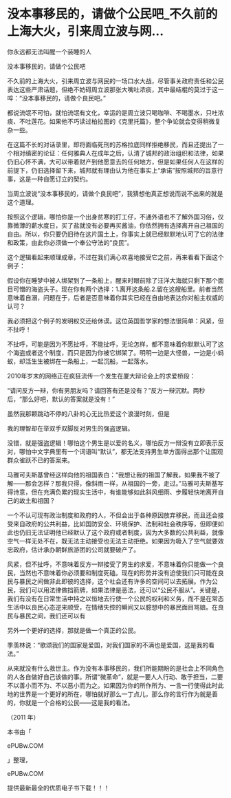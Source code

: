 # 没本事移民的，请做个公民吧_不久前的上海大火，引来周立波与网...

你永远都无法叫醒一个装睡的人

没本事移民的，请做个公民吧

不久前的上海大火，引来周立波与网民的一场口水大战，尽管事关政府责任和公民表达这些严肃话题，但绝不妨碍周立波那张大嘴吐浓痰，其中最结棍的莫过于这一啐：“没本事移民的，请做个良民吧。”

都说流氓不可怕，就怕流氓有文化，幸运的是周立波只喝咖啡、不喝墨水，只吐浓痰、不吐莲花。如果他不巧读过柏拉图的《克里托篇》，整个争论就会变得稍微复杂一些。

在这篇不长的对话录里，即将面临死刑的苏格拉底同样拒绝移民，而且还提出了一个相对缜密的论证：任何雅典人在成年之后，认清了城邦的政治组织和法律，如果仍旧心怀不满，大可以带着财产到他愿意去的任何地方，但是如果任何人在这样的前提下，仍旧选择留下来，城邦就有理由认为他在事实上“承诺”按照城邦的旨意行事，这是一种自愿订立的契约。

当周立波说“没本事移民的，请做个良民吧”，我猜想他真正想说而说不出来的就是这个道理。

按照这个逻辑，哪怕你是一个出身贫寒的打工仔，不通外语也不了解外国习俗，仅靠微薄的薪水度日，买了盐就没有必要再买酱油，你依然拥有选择离开自己祖国的自由。所以，你只要仍旧待在这片国土上，你事实上就已经默默地认可了它的法律和政策，由此你必须做一个奉公守法的“良民”。

这个逻辑看起来顺理成章，不过在我们满心欢喜地接受它之前，再来看看下面这个例子：

假设你在睡梦中被人绑架到了一条船上，醒来时眼前除了汪洋大海就只剩下那个面目可憎的海盗头子。现在你有两个选择：1.离开这条船.2.留在这艘船里。前者当然意味着自溺，问题在于，后者是否意味着你其实已经在自由地表达你对船主权威的认可？

我必须把这个例子的发明权交还给休谟。这位英国哲学家的想法很简单：风紧，但不扯呼！

不扯呼，可能是因为不愿扯呼，不能扯呼，无论怎样，都不意味着你默默认可了这个海盗或者这个制度，而只是因为你被它绑架了。明明一边是大怪兽，一边是小蚂蚁，却活生生被绑在一条船上，一起沉船，一起落水。

2010年岁末的网络正在疯狂流传一个发生在厦大辩论会上的求爱桥段：

“请问反方一辩，你有男朋友吗？请回答有还是没有？”反方一辩沉默。两秒后，“那么好吧，默认的答案就是没有！”

虽然我那颗跳动不停的八卦的心无比热爱这个浪漫时刻，但是

我的理智却在举双手双脚反对男生的强盗逻辑。

没错，就是强盗逻辑！哪怕这个男生是以爱的名义，哪怕反方一辩没有立即表示反对，哪怕中文字典里有一个词语叫“默认”，都无法支持男生单方面得出那个让围观群众雀跃不已的答案来。

马雅可夫斯基曾经这样向他的祖国表白：“我想让我的祖国了解我，如果我不被了解——那会怎样？那我只得，像斜雨一样，从祖国的一旁，走过。”马雅可夫斯基写得诗意，但在充满负累的现实生活中，有谁能够如此斜风细雨、步履轻快地离开自己的故土和祖国？

一个不认可现有政治制度和政府的人，不但会出于各种原因放弃移民，而且还会接受来自政府的公共利益，比如国防安全、环境保护、法制和社会秩序等，但即便如此也仍旧无法证明他已经默认了这个政府或者制度，因为大多数的公共利益，就像空气一样无处不在，既无法主动接受也无法主动拒绝。如果因为吸入了空气就要效忠政府，估计承办朝鲜旅游团的公司就要破产了。

风紧，但不扯呼，不意味着反方一辩接受了男生的求爱，不意味着你只能做一个良民，当然也不意味着你必须要和制度死磕。现在的形势并没有迫使我们只可能在良民与暴民之间做非此即彼的选择，这个社会还有许多的空间可以去拓展。作为公民，我们可以用法律做挡箭牌，如果法律是恶法，还可以“公民不服从”。关键是，我们有没有在日常生活中持之以恒地去行使一个公民的权利和义务，而不是在常态生活中以良民心态逆来顺受，在情绪失控的瞬间又以臆想中的暴民面目骂娘。在良民与暴民之间，我们还可以有

另外一个更好的选择，那就是做一个真正的公民。

季羡林说：“歌颂我们的国家是爱国，对我们国家的不满也是爱国，这是我的看法。”

从来就没有什么救世主。作为没有本事移民的，我们所能期盼的是社会上不同角色的人各自做好自己该做的事。所谓“微革命”，就是一要人人行动、敢于担当，二要不以善小而不为、不以恶小而为之。如果因为你的所作所为、一言一行使得此时此地的世界是一个更好的所在，哪怕就好那么一丁点儿，那么你的言行作为就是善的，你就是一个合格的公民——这是我的看法。

（2011 年）

本书由「

ePUBw.COM

」整理，

ePUBw.COM

提供最新最全的优质电子书下载！！！